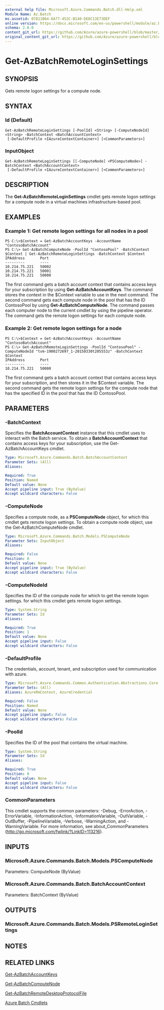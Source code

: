 ```yaml
---
external help file: Microsoft.Azure.Commands.Batch.dll-Help.xml
Module Name: Az.Batch
ms.assetid: 07811B64-6A77-452C-B148-DE8C13E73DEF
online version: https://docs.microsoft.com/en-us/powershell/module/az.batch/get-azbatchremoteloginsettings
schema: 2.0.0
content_git_url: https://github.com/Azure/azure-powershell/blob/master/src/ResourceManager/AzureBatch/Commands.Batch/help/Get-AzBatchRemoteLoginSettings.md
original_content_git_url: https://github.com/Azure/azure-powershell/blob/master/src/ResourceManager/AzureBatch/Commands.Batch/help/Get-AzBatchRemoteLoginSettings.md
---
```


# Get-AzBatchRemoteLoginSettings

## SYNOPSIS
Gets remote logon settings for a compute node.

## SYNTAX

### Id (Default)
```
Get-AzBatchRemoteLoginSettings [-PoolId] <String> [-ComputeNodeId] <String> -BatchContext <BatchAccountContext>
 [-DefaultProfile <IAzureContextContainer>] [<CommonParameters>]
```

### InputObject
```
Get-AzBatchRemoteLoginSettings [[-ComputeNode] <PSComputeNode>] -BatchContext <BatchAccountContext>
 [-DefaultProfile <IAzureContextContainer>] [<CommonParameters>]
```

## DESCRIPTION
The **Get-AzBatchRemoteLoginSettings** cmdlet gets remote logon settings for a compute node in a virtual machines infrastructure-based pool.

## EXAMPLES

### Example 1: Get remote logon settings for all nodes in a pool
```
PS C:\>$Context = Get-AzBatchAccountKeys -AccountName "ContosoBatchAccount"
PS C:\> Get-AzBatchComputeNode -PoolId "ContosoPool" -BatchContext $Context | Get-AzBatchRemoteLoginSettings -BatchContext $Context
IPAddress       Port
---------       ----
10.214.75.221   50002
10.214.75.221   50001
10.214.75.221   50000
```

The first command gets a batch account context that contains access keys for your subscription by using **Get-AzBatchAccountKeys**.
The command stores the context in the $Context variable to use in the next command.
The second command gets each compute node in the pool that has the ID ContosoPool by using **Get-AzBatchComputeNode**.
The command passes each computer node to the current cmdlet by using the pipeline operator.
The command gets the remote logon settings for each compute node.

### Example 2: Get remote logon settings for a node
```
PS C:\>$Context = Get-AzBatchAccountKeys -AccountName "ContosoBatchAccount"
PS C:\> Get-AzBatchRemoteLoginSettings -PoolId "ContosoPool" -ComputeNodeId "tvm-1900272697_1-20150330t205553z" -BatchContext $Context
IPAddress       Port
---------       ----
10.214.75.221   50000
```

The first command gets a batch account context that contains access keys for your subscription, and then stores it in the $Context variable.
The second command gets the remote logon settings for the compute node that has the specified ID in the pool that has the ID ContosoPool.

## PARAMETERS

### -BatchContext
Specifies the **BatchAccountContext** instance that this cmdlet uses to interact with the Batch service.
To obtain a **BatchAccountContext** that contains access keys for your subscription, use the Get-AzBatchAccountKeys cmdlet.

```yaml
Type: Microsoft.Azure.Commands.Batch.BatchAccountContext
Parameter Sets: (All)
Aliases:

Required: True
Position: Named
Default value: None
Accept pipeline input: True (ByValue)
Accept wildcard characters: False
```

### -ComputeNode
Specifies a compute node, as a **PSComputeNode** object, for which this cmdlet gets remote logon settings.
To obtain a compute node object, use the Get-AzBatchComputeNode cmdlet.

```yaml
Type: Microsoft.Azure.Commands.Batch.Models.PSComputeNode
Parameter Sets: InputObject
Aliases:

Required: False
Position: 0
Default value: None
Accept pipeline input: True (ByValue)
Accept wildcard characters: False
```

### -ComputeNodeId
Specifies the ID of the compute node for which to get the remote logon settings.
for which this cmdlet gets remote logon settings.

```yaml
Type: System.String
Parameter Sets: Id
Aliases:

Required: True
Position: 1
Default value: None
Accept pipeline input: False
Accept wildcard characters: False
```

### -DefaultProfile
The credentials, account, tenant, and subscription used for communication with azure.

```yaml
Type: Microsoft.Azure.Commands.Common.Authentication.Abstractions.Core.IAzureContextContainer
Parameter Sets: (All)
Aliases: AzureRmContext, AzureCredential

Required: False
Position: Named
Default value: None
Accept pipeline input: False
Accept wildcard characters: False
```

### -PoolId
Specifies the ID of the pool that contains the virtual machine.

```yaml
Type: System.String
Parameter Sets: Id
Aliases:

Required: True
Position: 0
Default value: None
Accept pipeline input: False
Accept wildcard characters: False
```

### CommonParameters
This cmdlet supports the common parameters: -Debug, -ErrorAction, -ErrorVariable, -InformationAction, -InformationVariable, -OutVariable, -OutBuffer, -PipelineVariable, -Verbose, -WarningAction, and -WarningVariable. For more information, see about_CommonParameters (http://go.microsoft.com/fwlink/?LinkID=113216).

## INPUTS

### Microsoft.Azure.Commands.Batch.Models.PSComputeNode
Parameters: ComputeNode (ByValue)

### Microsoft.Azure.Commands.Batch.BatchAccountContext
Parameters: BatchContext (ByValue)

## OUTPUTS

### Microsoft.Azure.Commands.Batch.Models.PSRemoteLoginSettings

## NOTES

## RELATED LINKS

[Get-AzBatchAccountKeys](./Get-AzBatchAccountKeys.md)

[Get-AzBatchComputeNode](./Get-AzBatchComputeNode.md)

[Get-AzBatchRemoteDesktopProtocolFile](./Get-AzBatchRemoteDesktopProtocolFile.md)

[Azure Batch Cmdlets](./Az.Batch.md)


